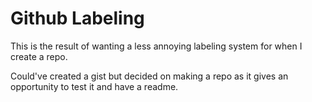 # Github Labeling

This is the result of wanting a less annoying labeling system for when I create a repo.

Could've created a gist but decided on making a repo as it gives an opportunity to test it and have a readme.